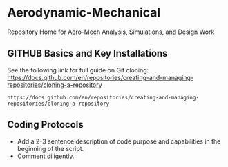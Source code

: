 # Aerodynamic-Mechanical
Repository Home for Aero-Mech Analysis, Simulations, and Design Work

## GITHUB Basics and Key Installations
See the following link for full guide on Git cloning: https://docs.github.com/en/repositories/creating-and-managing-repositories/cloning-a-repository
```
https://docs.github.com/en/repositories/creating-and-managing-repositories/cloning-a-repository
```

## Coding Protocols
- Add a 2-3 sentence description of code purpose and capabilities in the beginning of the script.
- Comment diligently.
